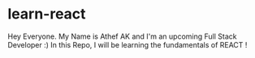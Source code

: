 # learn-react

Hey Everyone. My Name is Athef AK and I'm an upcoming Full Stack Developer :)
In this Repo, I will be learning the fundamentals of REACT !
